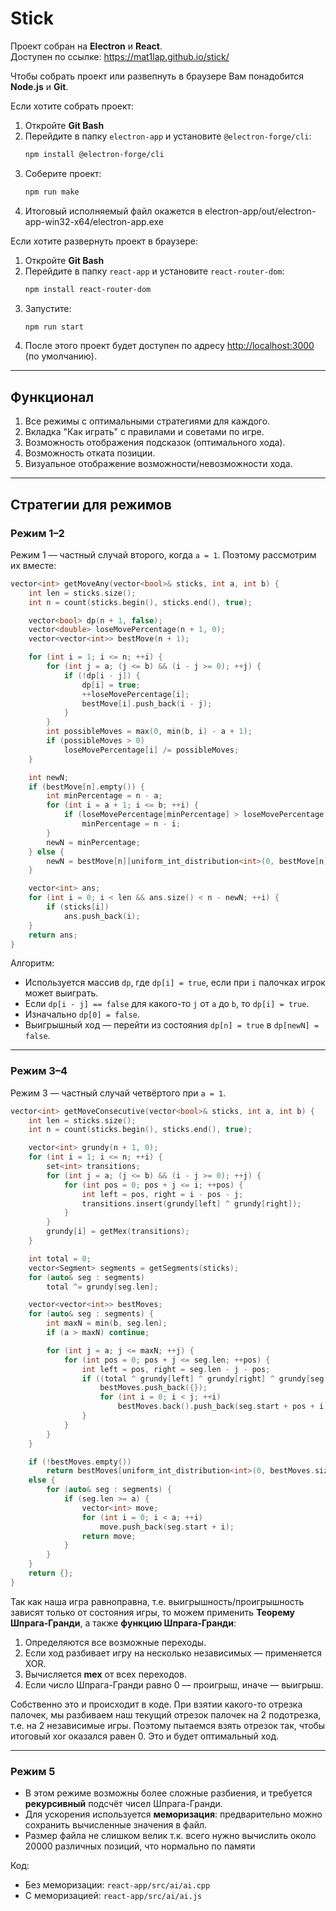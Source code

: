 # Stick

Проект собран на **Electron** и **React**.  
Доступен по ссылке:
https://mat1lap.github.io/stick/

Чтобы собрать проект или развепнуть в браузере Вам понадобится **Node.js** и **Git**.

Если хотите собрать проект:
1. Откройте **Git Bash**
2. Перейдите в папку `electron-app` и установите `@electron-forge/cli`:
   ```bash
   npm install @electron-forge/cli
   ```
3. Соберите проект:
   ```bash
   npm run make
   ```
4. Итоговый исполняемый файл окажется в electron-app/out/electron-app-win32-x64/electron-app.exe

Если хотите развернуть проект в браузере:
1. Откройте **Git Bash**
2. Перейдите в папку `react-app` и установите `react-router-dom`:
   ```bash
   npm install react-router-dom
   ```
3. Запустите:
   ```bash
   npm run start
   ```
4. После этого проект будет доступен по адресу [http://localhost:3000](http://localhost:3000) (по умолчанию).

---

## Функционал

1. Все режимы с оптимальными стратегиями для каждого.
2. Вкладка "Как играть" с правилами и советами по игре.
3. Возможность отображения подсказок (оптимального хода).
4. Возможность отката позиции.
5. Визуальное отображение возможности/невозможности хода.

---

## Стратегии для режимов

### Режим 1–2

Режим 1 — частный случай второго, когда `a = 1`. Поэтому рассмотрим их вместе:

```cpp
vector<int> getMoveAny(vector<bool>& sticks, int a, int b) {
    int len = sticks.size();
    int n = count(sticks.begin(), sticks.end(), true);

    vector<bool> dp(n + 1, false);
    vector<double> loseMovePercentage(n + 1, 0);
    vector<vector<int>> bestMove(n + 1);

    for (int i = 1; i <= n; ++i) {
        for (int j = a; (j <= b) && (i - j >= 0); ++j) {
            if (!dp[i - j]) {
                dp[i] = true;
                ++loseMovePercentage[i];
                bestMove[i].push_back(i - j);
            }
        }
        int possibleMoves = max(0, min(b, i) - a + 1);
        if (possibleMoves > 0)
            loseMovePercentage[i] /= possibleMoves;
    }

    int newN;
    if (bestMove[n].empty()) {
        int minPercentage = n - a;
        for (int i = a + 1; i <= b; ++i) {
            if (loseMovePercentage[minPercentage] > loseMovePercentage[n - i])
                minPercentage = n - i;
        }
        newN = minPercentage;
    } else {
        newN = bestMove[n][uniform_int_distribution<int>(0, bestMove[n].size() - 1)(rnd)];
    }

    vector<int> ans;
    for (int i = 0; i < len && ans.size() < n - newN; ++i) {
        if (sticks[i])
            ans.push_back(i);
    }
    return ans;
}
```

Алгоритм:

- Используется массив `dp`, где `dp[i] = true`, если при `i` палочках игрок может выиграть.
- Если `dp[i - j] == false` для какого-то `j` от `a` до `b`, то `dp[i] = true`.
- Изначально `dp[0] = false`.
- Выигрышный ход — перейти из состояния `dp[n] = true` в `dp[newN] = false`.

---

### Режим 3–4

Режим 3 — частный случай четвёртого при `a = 1`.

```cpp
vector<int> getMoveConsecutive(vector<bool>& sticks, int a, int b) {
    int len = sticks.size();
    int n = count(sticks.begin(), sticks.end(), true);

    vector<int> grundy(n + 1, 0);
    for (int i = 1; i <= n; ++i) {
        set<int> transitions;
        for (int j = a; (j <= b) && (i - j >= 0); ++j) {
            for (int pos = 0; pos + j <= i; ++pos) {
                int left = pos, right = i - pos - j;
                transitions.insert(grundy[left] ^ grundy[right]);
            }
        }
        grundy[i] = getMex(transitions);
    }

    int total = 0;
    vector<Segment> segments = getSegments(sticks);
    for (auto& seg : segments)
        total ^= grundy[seg.len];

    vector<vector<int>> bestMoves;
    for (auto& seg : segments) {
        int maxN = min(b, seg.len);
        if (a > maxN) continue;

        for (int j = a; j <= maxN; ++j) {
            for (int pos = 0; pos + j <= seg.len; ++pos) {
                int left = pos, right = seg.len - j - pos;
                if ((total ^ grundy[left] ^ grundy[right] ^ grundy[seg.len]) == 0) {
                    bestMoves.push_back({});
                    for (int i = 0; i < j; ++i)
                        bestMoves.back().push_back(seg.start + pos + i);
                }
            }
        }
    }

    if (!bestMoves.empty())
        return bestMoves[uniform_int_distribution<int>(0, bestMoves.size() - 1)(rnd)];
    else {
        for (auto& seg : segments) {
            if (seg.len >= a) {
                vector<int> move;
                for (int i = 0; i < a; ++i)
                    move.push_back(seg.start + i);
                return move;
            }
        }
    }
    return {};
}
```

Так как наша игра равноправна, т.е. выигрышность/проигрышность зависят только от состояния игры, то можем применить **Теорему Шпрага-Гранди**, а также **функцию Шпрага-Гранди**:
1. Определяются все возможные переходы.
2. Если ход разбивает игру на несколько независимых — применяется XOR.
3. Вычисляется **mex** от всех переходов.
4. Если число Шпрага-Гранди равно 0 — проигрыш, иначе — выигрыш.

Собственно это и происходит в коде. При взятии какого-то отрезка палочек, мы разбиваем наш текущий отрезок палочек на 2 подотрезка, т.е. на 2 независимые игры. Поэтому пытаемся взять отрезок так, чтобы итоговый xor оказался равен 0. Это и будет оптимальный ход.

---

### Режим 5
- В этом режиме возможны более сложные разбиения, и требуется **рекурсивный** подсчёт чисел Шпрага-Гранди.
- Для ускорения используется **меморизация**: предварительно можно сохранить вычисленные значения в файл.
- Размер файла не слишком велик т.к. всего нужно вычислить около 20000 различных позиций, что нормально по памяти

Код:

- Без меморизации: `react-app/src/ai/ai.cpp`
- С меморизацией: `react-app/src/ai/ai.js`

